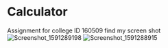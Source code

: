 # Calculator
Assignment for college ID 160509 find my screen shot 
![Screenshot_1591289198](https://user-images.githubusercontent.com/46988023/83787373-6c075c80-a6b3-11ea-8984-328a737d9cff.png)
![Screenshot_1591288915](https://user-images.githubusercontent.com/46988023/83787380-6d388980-a6b3-11ea-95df-0c656eca3356.png)
